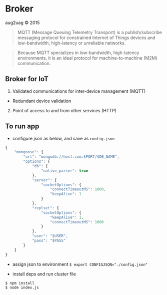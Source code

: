 # Broker
aug2uag © 2015

> MQTT (Message Queuing Telemetry Transport) is a publish/subscribe messaging protocol for constrained Internet of Things devices and low-bandwidth, high-latency or unreliable networks.

> Because MQTT specializes in low-bandwidth, high-latency environments, it is an ideal protocol for machine-to-machine (M2M) communication.

## Broker for IoT
1. Validated communications for inter-device management (MQTT)
  * Redundant device validation
2. Point of access to and from other services (HTTP)

## To run app
* configure json as below, and save as `config.json`

```javascript
{
    "mongoose": {
        "url": "mongodb://host.com:$PORT/$DB_NAME",
        "options": {
            "db": {
                "native_parser": true
            },
            "server": {
                "socketOptions": {
                    "connectTimeoutMS": 1000,
                    "keepAlive": 1
                }
            },
            "replset": {
                "socketOptions": {
                    "keepAlive": 1,
                    "connectTimeoutMS": 1000
                }
            },
            "user": "$USER",
            "pass": "$PASS"
        }
    }
}

```

* assign json to environment `$ export CONFIGJSON="./config.json"`

* install deps and run cluster file

```
$ npm install
$ node index.js
```
